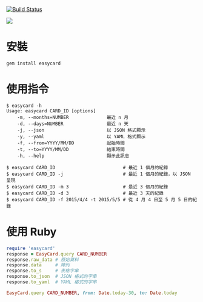 [![Build Status](https://travis-ci.org/tonytonyjan/easycard.svg?branch=master)](https://travis-ci.org/tonytonyjan/easycard)

![](https://lh6.googleusercontent.com/-6-ErFtaeUO4/VUo3_zwW64I/AAAAAAAAE40/wZgBvNGYRSs/w2236-h618-no/Screen%2BShot%2B2015-05-06%2Bat%2B23.11.22_censored.jpg)

# 安裝

```
gem install easycard
```

# 使用指令

```
$ easycard -h
Usage: easycard CARD_ID [options]
    -m, --months=NUMBER              最近 n 月
    -d, --days=NUMBER                最近 n 天
    -j, --json                       以 JSON 格式顯示
    -y, --yaml                       以 YAML 格式顯示
    -f, --from=YYYY/MM/DD            起始時間
    -t, --to=YYYY/MM/DD              結束時間
    -h, --help                       顯示此訊息
```

```
$ easycard CARD_ID                         # 最近 1 個月的紀錄
$ easycard CARD_ID -j                      # 最近 1 個月的紀錄，以 JSON 呈現
$ easycard CARD_ID -m 3                    # 最近 3 個月的紀錄
$ easycard CARD_ID -d 3                    # 最近 3 天的紀錄
$ easycard CARD_ID -f 2015/4/4 -t 2015/5/5 # 從 4 月 4 日至 5 月 5 日的紀錄
```

# 使用 Ruby

```ruby
require 'easycard'
response = EasyCard.query CARD_NUMBER
response.raw_data # 原始資料
response.data     # 陣列
response.to_s     # 表格字串
response.to_json  # JSON 格式的字串
response.to_yaml  # YAML 格式的字串

EasyCard.query CARD_NUMBER, from: Date.today-30, to: Date.today
```